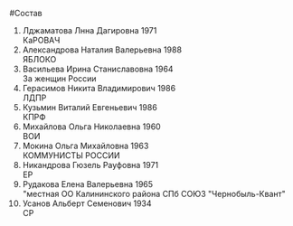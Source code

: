 #Состав
1. Лджаматова Лнна Дагировна 1971   
    КаРОВАЧ
2. Александрова Наталия Валерьевна 1988   
    ЯБЛОКО
3. Васильева Ирина Станиславовна 1964   
    За женщин России
4. Герасимов Никита Владимирович 1986   
    ЛДПР
5. Кузьмин Виталий Евгеньевич 1986   
    КПРФ
6. Михайлова Ольга Николаевна 1960   
    ВОИ
7. Мокина Ольга Михайловна 1963   
    КОММУНИСТЫ РОССИИ
8. Никандрова Гюзель Рауфовна 1971   
    ЕР
9. Рудакова Елена Валерьевна 1965   
    "местная ОО Калининского района СПб СОЮЗ "Чернобыль-Квант"
10. Усанов Альберт Семенович 1934   
    СР
